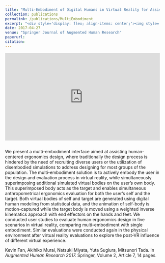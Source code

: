 ```yaml
---
title: "Multi-Embodiment of Digital Humans in Virtual Reality for Assisting Human-Centered Ergonomics Design"
collection: publications
permalink: /publications/MultiEmbodiment
excerpt: "<div style='display: flex; align-items: center;'><img style='float: left; margin-right: 20px; margin-bottom: 10px;' src='/images/multiembodiment.png'>In this project, we augment the human body image perception by superimposing multiple avatars to assist ergonomics design."
date: 2017-04-27
venue: "Springer Journal of Augmented Human Research"
paperurl:
citation:
---
```


<iframe style="width: 100%; aspect-ratio: 16 / 9; border: none; margin-bottom: 1em;" src="https://www.youtube.com/embed/bAvDAQCy0-g" title="YouTube video player" frameborder="0" allow="accelerometer; autoplay; clipboard-write; encrypted-media; gyroscope; picture-in-picture" allowfullscreen></iframe>

We present a multi-embodiment interface aimed at assisting human-centered ergonomics design, where traditionally the design process is hindered by the need of recruiting diverse users or the utilization of disembodied simulations to address designing for most groups of the population. The multi-embodiment solution is to actively embody the user in the design and evaluation process in virtual reality, while simultaneously superimposing additional simulated virtual bodies on the user’s own body. This superimposed body acts as the target and enables simultaneous anthropometrical ergonomics evaluation for both the user’s self and the target. Both virtual bodies of self and target are generated using digital human modeling from statistical data, and the animation of self-body is motion-captured while the target body is moved using a weighted inverse kinematics approach with end effectors on the hands and feet. We conducted user studies to evaluate human ergonomics design in five scenarios in virtual reality, comparing multi-embodiment with single embodiment. Similar evaluations were conducted again in the physical environment after virtual reality evaluations to explore the post-VR influence of different virtual experience.

Kevin Fan, Akihiko Murai, Natsuki Miyata, Yuta Sugiura, Mitsunori Tada. In *Augmented Human Research 2017.* Springer, Volume 2, Article 7, 14 pages.